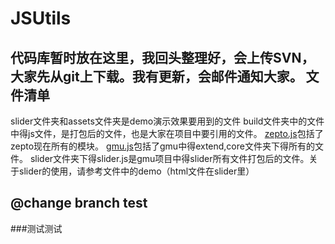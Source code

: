 JSUtils
=======

代码库暂时放在这里，我回头整理好，会上传SVN，大家先从git上下载。我有更新，会邮件通知大家。
文件清单
-------
slider文件夹和assets文件夹是demo演示效果要用到的文件
build文件夹中的文件中得js文件，是打包后的文件，也是大家在项目中要引用的文件。
[zepto.js](http://zeptojs.com/)包括了zepto现在所有的模块。
[gmu.js](http://gmu.baidu.com/)包括了gmu中得extend,core文件夹下得所有的文件。
slider文件夹下得slider.js是gmu项目中得slider所有文件打包后的文件。关于slider的使用，请参考文件中的demo（html文件在slider里）

@change branch test
-------

###测试测试